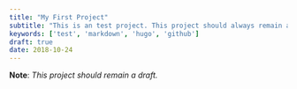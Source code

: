 ```yaml
---
title: "My First Project"
subtitle: "This is an test project. This project should always remain a draft."
keywords: ['test', 'markdown', 'hugo', 'github']
draft: true
date: 2018-10-24
---
```


**Note**: *This project should remain a draft.*

<!--more-->
